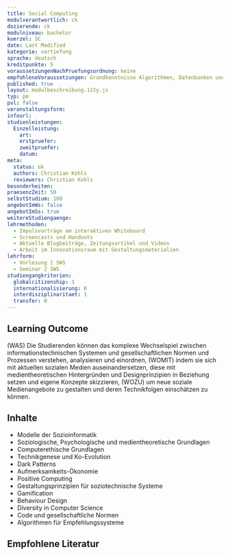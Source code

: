 ```yaml
---
title: Social Computing
modulverantwortlich: ck
dozierende: ck
modulniveau: bachelor
kuerzel: SC
date: Last Modified
kategorie: vertiefung
sprache: deutsch
kreditpunkte: 5
voraussetzungenNachPruefungsordnung: keine
empfohleneVoraussetzungen: Grundkenntnisse Algorithmen, Datenbanken und objektorientierte Programmierung
published: true
layout: modulbeschreibung.11ty.js
typ: pm
pvl: false
veranstaltungsform: 
infourl: 
studienleistungen:
  Einzelleistung:
    art: 
    erstpruefer: 
    zweitpruefer:
    datum: 
meta:
  status: ok    
  authors: Christian Kohls
  reviewers: Christian Kohls
besonderheiten: 
praesenzZeit: 50
selbstStudium: 100
angebotImWs: false
angebotImSs: true
weitereStudiengaenge: 
lehrmethoden:
  - Impulsvorträge am interaktiven Whiteboard
  - Screencasts und Handouts
  - Aktuelle Blogbeiträge, Zeitungsartikel und Videos
  - Arbeit im Innovationsraum mit Gestaltungsmaterialien
lehrform:
  - Vorlesung 1 SWS
  - Seminar 2 SWS
studiengangkriterien:
  globalcitizenship: 1
  internationalisierung: 0
  interdisziplinaritaet: 1
  transfer: 0  
---
```



## Learning Outcome
(WAS) Die Studierenden können das komplexe Wechselspiel zwischen informationstechnischen Systemen und gesellschaftlichen Normen und Prozessen verstehen, analysieren und einordnen, (WOMIT) indem sie sich mit aktuellen sozialen Medien auseinandersetzen, diese mit medientheoretischen Hintergründen und Designprinzipien in Beziehung setzen und eigene Konzepte skizzieren, (WOZU) um neue soziale Medienangebote zu gestalten und deren Technikfolgen einschätzen zu können.

## Inhalte
- Modelle der Sozioinformatik
- Soziologische, Psychologische und medientheoretische Grundlagen
- Computerethische Grundlagen
- Technikgenese und Ko-Evolution
- Dark Patterns
- Aufmerksamkeits-Ökonomie
- Positive Computing
- Gestaltungsprinzipien für soziotechnische Systeme
- Gamification
- Behaviour Design
- Diversity in Computer Science
- Code und gesellschaftliche Normen
- Algorithmen für Empfehlungssysteme

## Empfohlene Literatur